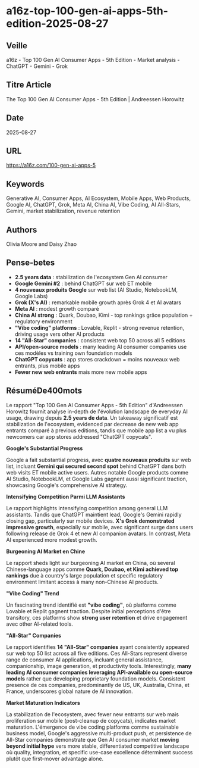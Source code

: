 # a16z-top-100-gen-ai-apps-5th-edition-2025-08-27

## Veille
a16z - Top 100 Gen AI Consumer Apps - 5th Edition - Market analysis - ChatGPT - Gemini - Grok

## Titre Article
The Top 100 Gen AI Consumer Apps - 5th Edition | Andreessen Horowitz

## Date
2025-08-27

## URL
https://a16z.com/100-gen-ai-apps-5

## Keywords
Generative AI, Consumer Apps, AI Ecosystem, Mobile Apps, Web Products, Google AI, ChatGPT, Grok, Meta AI, China AI, Vibe Coding, AI All-Stars, Gemini, market stabilization, revenue retention

## Authors
Olivia Moore and Daisy Zhao

## Pense-betes
- **2.5 years data** : stabilization de l'ecosystem Gen AI consumer
- **Google Gemini #2** : behind ChatGPT sur web ET mobile
- **4 nouveaux produits Google** sur web list (AI Studio, NotebookLM, Google Labs)
- **Grok (X's AI)** : remarkable mobile growth après Grok 4 et AI avatars
- **Meta AI** : modest growth comparé
- **China AI strong** : Quark, Doubao, Kimi - top rankings grâce population + regulatory environment
- **"Vibe coding" platforms** : Lovable, Replit - strong revenue retention, driving usage vers other AI products
- **14 "All-Star" companies** : consistent web top 50 across all 5 editions
- **API/open-source models** : many leading AI consumer companies use ces modèles vs training own foundation models
- **ChatGPT copycats** : app stores crackdown = moins nouveaux web entrants, plus mobile apps
- **Fewer new web entrants** mais more new mobile apps

## RésuméDe400mots

Le rapport "Top 100 Gen AI Consumer Apps - 5th Edition" d'Andreessen Horowitz fournit analyse in-depth de l'évolution landscape de everyday AI usage, drawing depuis **2.5 years de data**. Un takeaway significatif est stabilization de l'ecosystem, evidenced par decrease de new web app entrants comparé à previous editions, tandis que mobile app list a vu plus newcomers car app stores addressed "ChatGPT copycats".

**Google's Substantial Progress**

Google a fait substantial progress, avec **quatre nouveaux produits** sur web list, incluant **Gemini qui secured second spot** behind ChatGPT dans both web visits ET mobile active users. Autres notable Google products comme AI Studio, NotebookLM, et Google Labs gagnent aussi significant traction, showcasing Google's comprehensive AI strategy.

**Intensifying Competition Parmi LLM Assistants**

Le rapport highlights intensifying competition among general LLM assistants. Tandis que ChatGPT maintient lead, Google's Gemini rapidly closing gap, particularly sur mobile devices. **X's Grok demonstrated impressive growth**, especially sur mobile, avec significant surge dans users following release de Grok 4 et new AI companion avatars. In contrast, Meta AI experienced more modest growth.

**Burgeoning AI Market en Chine**

Le rapport sheds light sur burgeoning AI market en China, où several Chinese-language apps comme **Quark, Doubao, et Kimi achieved top rankings** due à country's large population et specific regulatory environment limitant access à many non-Chinese AI products.

**"Vibe Coding" Trend**

Un fascinating trend identifié est **"vibe coding"**, où platforms comme Lovable et Replit gagnent traction. Despite initial perceptions d'être transitory, ces platforms show **strong user retention** et drive engagement avec other AI-related tools.

**"All-Star" Companies**

Le rapport identifies **14 "All-Star" companies** ayant consistently appeared sur web top 50 list across all five editions. Ces All-Stars represent diverse range de consumer AI applications, incluant general assistance, companionship, image generation, et productivity tools. Interestingly, **many leading AI consumer companies leveraging API-available ou open-source models** rather que developing proprietary foundation models. Consistent presence de ces companies, predominantly de US, UK, Australia, China, et France, underscores global nature de AI innovation.

**Market Maturation Indicators**

La stabilization de l'ecosystem, avec fewer new entrants sur web mais proliferation sur mobile (post-cleanup de copycats), indicates market maturation. L'émergence de vibe coding platforms comme sustainable business model, Google's aggressive multi-product push, et persistence de All-Star companies demonstrate que Gen AI consumer market **moving beyond initial hype** vers more stable, differentiated competitive landscape où quality, integration, et specific use-case excellence déterminent success plutôt que first-mover advantage alone.
